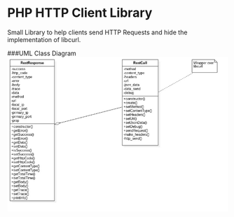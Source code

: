 # PHP HTTP Client Library
Small Library to help clients send HTTP Requests
and hide the implementation of libcurl.

###UML Class Diagram
![alt-text-1](wiki/pics/uml.jpg "UML")